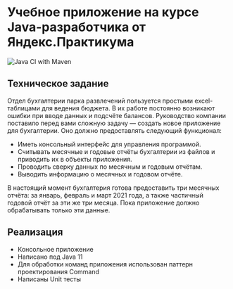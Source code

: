 # Учебное приложение на курсе Java-разработчика от Яндекс.Практикума

![Java CI with Maven](https://github.com/agluh/java-sprint1-hw/actions/workflows/maven.yml/badge.svg)

## Техническое задание
Отдел бухгалтерии парка развлечений пользуется простыми excel-таблицами для ведения бюджета. В их работе постоянно возникают ошибки при вводе данных и подсчёте балансов. Руководство компании поставило перед вами сложную задачу — создать новое приложение для бухгалтерии.
Оно должно предоставлять следующий функционал:

- Иметь консольный интерфейс для управления программой.
- Считывать месячные и годовые отчёты бухгалтерии из файлов и приводить их в объекты приложения. 
- Проводить сверку данных по месячным и годовым отчётам. 
- Выводить информацию о месячных и годовом отчёте.

В настоящий момент бухгалтерия готова предоставить три месячных отчёта: за январь, февраль и март 2021 года, а также частичный годовой отчёт за эти же три месяца. Пока приложение должно обрабатывать только эти данные.

## Реализация
- Консольное приложение
- Написано под Java 11
- Для обработки команд приложения использован паттерн проектирования Command
- Написаны Unit тесты